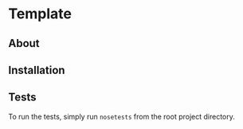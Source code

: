 # Template

## About


## Installation


## Tests

To run the tests, simply run `nosetests` from the root project directory.


